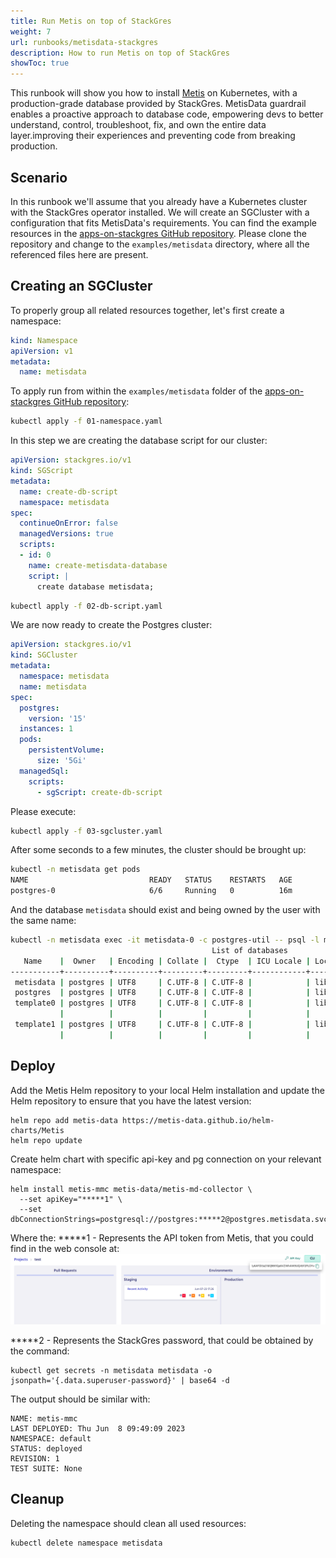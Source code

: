 ```yaml
---
title: Run Metis on top of StackGres
weight: 7
url: runbooks/metisdata-stackgres
description: How to run Metis on top of StackGres
showToc: true
---
```


This runbook will show you how to install [Metis](https://metisdata.io/) on Kubernetes, with a production-grade database provided by StackGres. MetisData  guardrail enables a proactive approach to database code, empowering devs to better understand, control, troubleshoot, fix, and own the entire data layer.improving their experiences and preventing code from breaking production.


## Scenario

In this runbook we'll assume that you already have a Kubernetes cluster with the StackGres operator installed.
We will create an SGCluster with a configuration that fits MetisData's requirements. 
You can find the example resources in the [apps-on-stackgres GitHub repository](https://github.com/ongres/apps-on-stackgres/tree/main/examples/metisdata). Please clone the repository and change to the `examples/metisdata` directory, where all the referenced files here are present.


## Creating an SGCluster

To properly group all related resources together, let's first create a namespace:

```yaml
kind: Namespace
apiVersion: v1
metadata:
  name: metisdata
```

To apply run from within the `examples/metisdata` folder of the [apps-on-stackgres GitHub repository](https://github.com/ongres/apps-on-stackgres/tree/main/examples/metisdata):

```sh
kubectl apply -f 01-namespace.yaml
```


In this step we are creating the database script for our cluster:

```yaml
apiVersion: stackgres.io/v1
kind: SGScript
metadata:
  name: create-db-script
  namespace: metisdata
spec:
  continueOnError: false
  managedVersions: true
  scripts:
  - id: 0
    name: create-metisdata-database
    script: |
      create database metisdata;
```

```sh
kubectl apply -f 02-db-script.yaml
```

We are now ready to create the Postgres cluster:

```yaml
apiVersion: stackgres.io/v1
kind: SGCluster
metadata:
  namespace: metisdata
  name: metisdata
spec:
  postgres:
    version: '15'
  instances: 1
  pods:
    persistentVolume:
      size: '5Gi'
  managedSql:
    scripts:
      - sgScript: create-db-script
```

Please execute:

```sh
kubectl apply -f 03-sgcluster.yaml
```

After some seconds to a few minutes, the cluster should be brought up:

```sh
kubectl -n metisdata get pods
NAME                           READY   STATUS    RESTARTS   AGE
postgres-0                     6/6     Running   0          16m
```





And the database `metisdata` should exist and being owned by the user with the same name:

```sh
kubectl -n metisdata exec -it metisdata-0 -c postgres-util -- psql -l metisdata
                                             List of databases
   Name    |  Owner   | Encoding | Collate |  Ctype  | ICU Locale | Locale Provider |   Access privileges   
-----------+----------+----------+---------+---------+------------+-----------------+-----------------------
 metisdata | postgres | UTF8     | C.UTF-8 | C.UTF-8 |            | libc            | 
 postgres  | postgres | UTF8     | C.UTF-8 | C.UTF-8 |            | libc            | 
 template0 | postgres | UTF8     | C.UTF-8 | C.UTF-8 |            | libc            | =c/postgres          +
           |          |          |         |         |            |                 | postgres=CTc/postgres
 template1 | postgres | UTF8     | C.UTF-8 | C.UTF-8 |            | libc            | =c/postgres          +
           |          |          |         |         |            |                 | postgres=CTc/postgres
```


## Deploy 

Add the Metis Helm repository to your local Helm installation and update the Helm repository to ensure that you have the latest version:

```
helm repo add metis-data https://metis-data.github.io/helm-charts/Metis
helm repo update
```

Create helm chart with specific api-key and pg connection on your relevant namespace:

```
helm install metis-mmc metis-data/metis-md-collector \
  --set apiKey="*****1" \
  --set dbConnectionStrings=postgresql://postgres:*****2@postgres.metisdata.svc:5432/postgres;
```

Where the:
*****1 - Represents the API token from Metis, that you could find in the web console at:
![Metisdata-API](metisdata-api.png)


*****2 - Represents the StackGres password, that could be obtained by the command: 
```
kubectl get secrets -n metisdata metisdata -o jsonpath='{.data.superuser-password}' | base64 -d
```


The output should be similar with:

```
NAME: metis-mmc
LAST DEPLOYED: Thu Jun  8 09:49:09 2023
NAMESPACE: default
STATUS: deployed
REVISION: 1
TEST SUITE: None
```


## Cleanup

Deleting the namespace should clean all used resources:

```sh
kubectl delete namespace metisdata
```
